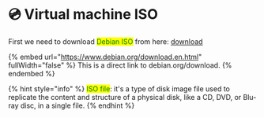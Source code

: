 # 💿 Virtual machine ISO

First we need to download <mark style="color:green;">Debian ISO</mark> from here: [download](https://cdimage.debian.org/debian-cd/current/amd64/iso-cd/debian-12.5.0-amd64-netinst.iso)

{% embed url="https://www.debian.org/download.en.html" fullWidth="false" %}
This is a direct link to debian.org/download.
{% endembed %}

{% hint style="info" %}
<mark style="color:green;">ISO file</mark>: it's a type of disk image file used to replicate the content and structure of a physical disk, like a CD, DVD, or Blu-ray disc, in a single file.
{% endhint %}

